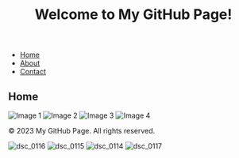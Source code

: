 <!DOCTYPE html>
<html>
<head>
  <title>My GitHub Page</title>
  <link rel="stylesheet" type="text/css" href="styles.css">
</head>
<body>
  <header>
    <h1>Welcome to My GitHub Page!</h1>
  </header>

  <nav>
    <ul>
      <li><a href="index.html">Home</a></li>
      <li><a href="about.html">About</a></li>
      <li><a href="contact.html">Contact</a></li>
    </ul>
  </nav>

  <main>
    <h2>Home</h2>
    <div class="gallery">
      <img src="![dsc_0116](https://github.com/Jake2210/Jake2210.github.io/assets/118492756/e044e987-b40a-48b8-94c8-076e11788546)" alt="Image 1">
      <img src="dsc_0116.jpg" alt="Image 2">
      <img src="dsc_0117.jpg" alt="Image 3">
      <img src="dsc_0118.jpg" alt="Image 4">
    </div>
  </main>

  <footer>
    <p>&copy; 2023 My GitHub Page. All rights reserved.</p>
  </footer>
</body>
</html>



![dsc_0116](https://github.com/Jake2210/Jake2210.github.io/assets/118492756/e044e987-b40a-48b8-94c8-076e11788546)
![dsc_0115](https://github.com/Jake2210/Jake2210.github.io/assets/118492756/3b94cb66-906e-4267-a6be-d8f868141a2b)
![dsc_0114](https://github.com/Jake2210/Jake2210.github.io/assets/118492756/1b87add1-dbf9-4045-bdef-170e1738c7ce)
![dsc_0117](https://github.com/Jake2210/Jake2210.github.io/assets/118492756/a67c5454-10a1-4d24-9ede-390db5a5acea)



